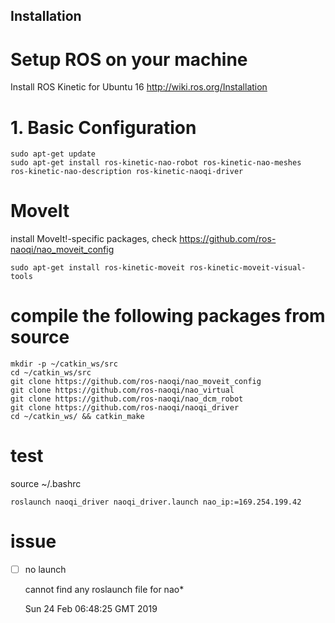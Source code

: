 Installation
---


# Setup ROS on your machine

Install ROS Kinetic for Ubuntu 16 http://wiki.ros.org/Installation


# 1.  Basic Configuration

```
sudo apt-get update
sudo apt-get install ros-kinetic-nao-robot ros-kinetic-nao-meshes  ros-kinetic-nao-description ros-kinetic-naoqi-driver

```

# MoveIt

install MoveIt!-specific packages, check https://github.com/ros-naoqi/nao_moveit_config

```
sudo apt-get install ros-kinetic-moveit ros-kinetic-moveit-visual-tools
```

# compile the following packages from source

```
mkdir -p ~/catkin_ws/src
cd ~/catkin_ws/src
git clone https://github.com/ros-naoqi/nao_moveit_config
git clone https://github.com/ros-naoqi/nao_virtual
git clone https://github.com/ros-naoqi/nao_dcm_robot
git clone https://github.com/ros-naoqi/naoqi_driver
cd ~/catkin_ws/ && catkin_make
```

# test

source ~/.bashrc

```
roslaunch naoqi_driver naoqi_driver.launch nao_ip:=169.254.199.42
```



# issue

* [ ] no launch

	cannot find any roslaunch file for nao*

	
	Sun 24 Feb 06:48:25 GMT 2019

